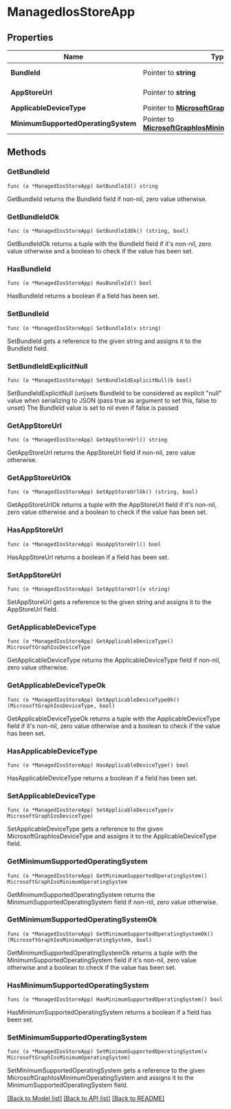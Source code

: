 # ManagedIosStoreApp

## Properties

Name | Type | Description | Notes
------------ | ------------- | ------------- | -------------
**BundleId** | Pointer to **string** | The app&#39;s Bundle ID. | [optional] 
**AppStoreUrl** | Pointer to **string** | The Apple AppStoreUrl. | [optional] 
**ApplicableDeviceType** | Pointer to [**MicrosoftGraphIosDeviceType**](microsoft.graph.iosDeviceType.md) |  | [optional] 
**MinimumSupportedOperatingSystem** | Pointer to [**MicrosoftGraphIosMinimumOperatingSystem**](microsoft.graph.iosMinimumOperatingSystem.md) |  | [optional] 

## Methods

### GetBundleId

`func (o *ManagedIosStoreApp) GetBundleId() string`

GetBundleId returns the BundleId field if non-nil, zero value otherwise.

### GetBundleIdOk

`func (o *ManagedIosStoreApp) GetBundleIdOk() (string, bool)`

GetBundleIdOk returns a tuple with the BundleId field if it's non-nil, zero value otherwise
and a boolean to check if the value has been set.

### HasBundleId

`func (o *ManagedIosStoreApp) HasBundleId() bool`

HasBundleId returns a boolean if a field has been set.

### SetBundleId

`func (o *ManagedIosStoreApp) SetBundleId(v string)`

SetBundleId gets a reference to the given string and assigns it to the BundleId field.

### SetBundleIdExplicitNull

`func (o *ManagedIosStoreApp) SetBundleIdExplicitNull(b bool)`

SetBundleIdExplicitNull (un)sets BundleId to be considered as explicit "null" value
when serializing to JSON (pass true as argument to set this, false to unset)
The BundleId value is set to nil even if false is passed
### GetAppStoreUrl

`func (o *ManagedIosStoreApp) GetAppStoreUrl() string`

GetAppStoreUrl returns the AppStoreUrl field if non-nil, zero value otherwise.

### GetAppStoreUrlOk

`func (o *ManagedIosStoreApp) GetAppStoreUrlOk() (string, bool)`

GetAppStoreUrlOk returns a tuple with the AppStoreUrl field if it's non-nil, zero value otherwise
and a boolean to check if the value has been set.

### HasAppStoreUrl

`func (o *ManagedIosStoreApp) HasAppStoreUrl() bool`

HasAppStoreUrl returns a boolean if a field has been set.

### SetAppStoreUrl

`func (o *ManagedIosStoreApp) SetAppStoreUrl(v string)`

SetAppStoreUrl gets a reference to the given string and assigns it to the AppStoreUrl field.

### GetApplicableDeviceType

`func (o *ManagedIosStoreApp) GetApplicableDeviceType() MicrosoftGraphIosDeviceType`

GetApplicableDeviceType returns the ApplicableDeviceType field if non-nil, zero value otherwise.

### GetApplicableDeviceTypeOk

`func (o *ManagedIosStoreApp) GetApplicableDeviceTypeOk() (MicrosoftGraphIosDeviceType, bool)`

GetApplicableDeviceTypeOk returns a tuple with the ApplicableDeviceType field if it's non-nil, zero value otherwise
and a boolean to check if the value has been set.

### HasApplicableDeviceType

`func (o *ManagedIosStoreApp) HasApplicableDeviceType() bool`

HasApplicableDeviceType returns a boolean if a field has been set.

### SetApplicableDeviceType

`func (o *ManagedIosStoreApp) SetApplicableDeviceType(v MicrosoftGraphIosDeviceType)`

SetApplicableDeviceType gets a reference to the given MicrosoftGraphIosDeviceType and assigns it to the ApplicableDeviceType field.

### GetMinimumSupportedOperatingSystem

`func (o *ManagedIosStoreApp) GetMinimumSupportedOperatingSystem() MicrosoftGraphIosMinimumOperatingSystem`

GetMinimumSupportedOperatingSystem returns the MinimumSupportedOperatingSystem field if non-nil, zero value otherwise.

### GetMinimumSupportedOperatingSystemOk

`func (o *ManagedIosStoreApp) GetMinimumSupportedOperatingSystemOk() (MicrosoftGraphIosMinimumOperatingSystem, bool)`

GetMinimumSupportedOperatingSystemOk returns a tuple with the MinimumSupportedOperatingSystem field if it's non-nil, zero value otherwise
and a boolean to check if the value has been set.

### HasMinimumSupportedOperatingSystem

`func (o *ManagedIosStoreApp) HasMinimumSupportedOperatingSystem() bool`

HasMinimumSupportedOperatingSystem returns a boolean if a field has been set.

### SetMinimumSupportedOperatingSystem

`func (o *ManagedIosStoreApp) SetMinimumSupportedOperatingSystem(v MicrosoftGraphIosMinimumOperatingSystem)`

SetMinimumSupportedOperatingSystem gets a reference to the given MicrosoftGraphIosMinimumOperatingSystem and assigns it to the MinimumSupportedOperatingSystem field.


[[Back to Model list]](../README.md#documentation-for-models) [[Back to API list]](../README.md#documentation-for-api-endpoints) [[Back to README]](../README.md)


